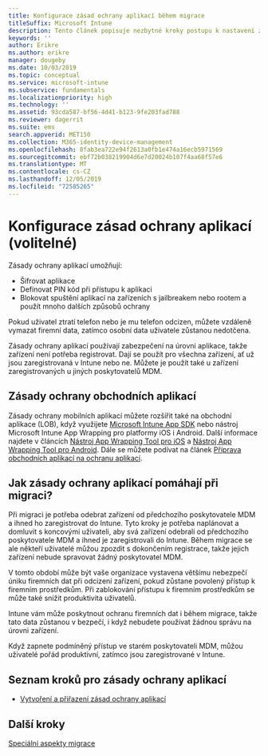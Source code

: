 ```yaml
---
title: Konfigurace zásad ochrany aplikací během migrace
titleSuffix: Microsoft Intune
description: Tento článek popisuje nezbytné kroky postupu k nastavení zásad ochrany aplikací během migrace do Microsoft Intune.
keywords: ''
author: Erikre
ms.author: erikre
manager: dougeby
ms.date: 10/03/2019
ms.topic: conceptual
ms.service: microsoft-intune
ms.subservice: fundamentals
ms.localizationpriority: high
ms.technology: ''
ms.assetid: 93cda587-bf56-4d41-b123-9fe203fad788
ms.reviewer: dagerrit
ms.suite: ems
search.appverid: MET150
ms.collection: M365-identity-device-management
ms.openlocfilehash: 8fab3ea722e94f2613a0fb1e474a16ecb5971569
ms.sourcegitcommit: ebf72b038219904d6e7d20024b107f4aa68f57e6
ms.translationtype: MT
ms.contentlocale: cs-CZ
ms.lasthandoff: 12/05/2019
ms.locfileid: "72585265"
---
```

# <a name="configure-app-protection-policies-optional"></a>Konfigurace zásad ochrany aplikací (volitelné)


Zásady ochrany aplikací umožňují:
* Šifrovat aplikace
* Definovat PIN kód při přístupu k aplikaci
* Blokovat spuštění aplikací na zařízeních s jailbreakem nebo rootem a použít mnoho dalších způsobů ochrany

Pokud uživatel ztratí telefon nebo je mu telefon odcizen, můžete vzdáleně vymazat firemní data, zatímco osobní data uživatele zůstanou nedotčena.

Zásady ochrany aplikací používají zabezpečení na úrovni aplikace, takže zařízení není potřeba registrovat. Dají se použít pro všechna zařízení, ať už jsou zaregistrovaná v Intune nebo ne. Můžete je použít také u zařízení zaregistrovaných u jiných poskytovatelů MDM.

## <a name="app-protection-policies-with-lob-apps"></a>Zásady ochrany obchodních aplikací

Zásady ochrany mobilních aplikací můžete rozšířit také na obchodní aplikace (LOB), když využijete [Microsoft Intune App SDK](../developer/app-sdk-get-started.md) nebo nástroj Microsoft Intune App Wrapping pro platformy iOS i Android. Další informace najdete v článcích [Nástroj App Wrapping Tool pro iOS](../developer/app-wrapper-prepare-ios.md) a [Nástroj App Wrapping Tool pro Android](./../developer/app-wrapper-prepare-android.md). Dále se můžete podívat na článek [Příprava obchodních aplikací na ochranu aplikací](../developer/apps-prepare-mobile-application-management.md).

## <a name="how-do-app-protection-policies-help-during-migration"></a>Jak zásady ochrany aplikací pomáhají při migraci?

Při migraci je potřeba odebrat zařízení od předchozího poskytovatele MDM a ihned ho zaregistrovat do Intune. Tyto kroky je potřeba naplánovat a domluvit s koncovými uživateli, aby svá zařízení odebrali od předchozího poskytovatele MDM a ihned je zaregistrovali do Intune. Během migrace se ale někteří uživatelé můžou zpozdit s dokončením registrace, takže jejich zařízení nebude spravovat žádný poskytovatel MDM.

V tomto období může být vaše organizace vystavena většímu nebezpečí úniku firemních dat při odcizení zařízení, pokud zůstane povolený přístup k firemním prostředkům. Při zablokování přístupu k firemním prostředkům se může také snížit produktivita uživatelů.

Intune vám může poskytnout ochranu firemních dat i během migrace, takže tato data zůstanou v bezpečí, i když nebudete používat žádnou správu na úrovni zařízení.

Když zapnete podmíněný přístup ve starém poskytovateli MDM, můžou uživatelé pořád produktivní, zatímco jsou zaregistrované v Intune.

## <a name="task-list-for-app-protection-policies"></a>Seznam kroků pro zásady ochrany aplikací

- [Vytvoření a přiřazení zásad ochrany aplikací](~/apps/app-protection-policies.md)

## <a name="next-steps"></a>Další kroky

[Speciální aspekty migrace](migration-guide-considerations.md)

